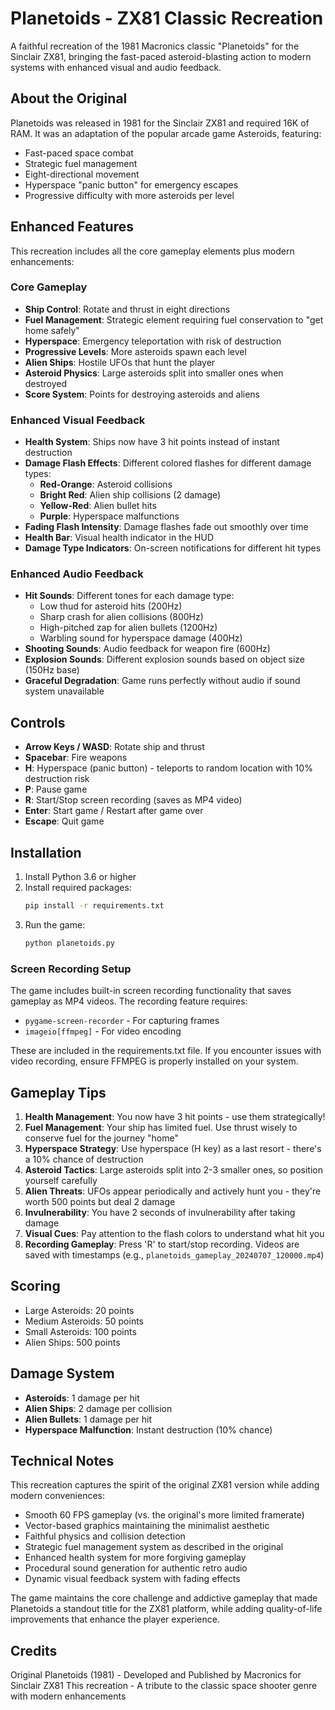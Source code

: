 # Planetoids - ZX81 Classic Recreation

A faithful recreation of the 1981 Macronics classic "Planetoids" for the Sinclair ZX81, bringing the fast-paced asteroid-blasting action to modern systems with enhanced visual and audio feedback.

## About the Original

Planetoids was released in 1981 for the Sinclair ZX81 and required 16K of RAM. It was an adaptation of the popular arcade game Asteroids, featuring:

- Fast-paced space combat
- Strategic fuel management
- Eight-directional movement
- Hyperspace "panic button" for emergency escapes
- Progressive difficulty with more asteroids per level

## Enhanced Features

This recreation includes all the core gameplay elements plus modern enhancements:

### Core Gameplay
- **Ship Control**: Rotate and thrust in eight directions
- **Fuel Management**: Strategic element requiring fuel conservation to "get home safely"
- **Hyperspace**: Emergency teleportation with risk of destruction
- **Progressive Levels**: More asteroids spawn each level
- **Alien Ships**: Hostile UFOs that hunt the player
- **Asteroid Physics**: Large asteroids split into smaller ones when destroyed
- **Score System**: Points for destroying asteroids and aliens

### Enhanced Visual Feedback
- **Health System**: Ships now have 3 hit points instead of instant destruction
- **Damage Flash Effects**: Different colored flashes for different damage types:
  - **Red-Orange**: Asteroid collisions
  - **Bright Red**: Alien ship collisions (2 damage)
  - **Yellow-Red**: Alien bullet hits
  - **Purple**: Hyperspace malfunctions
- **Fading Flash Intensity**: Damage flashes fade out smoothly over time
- **Health Bar**: Visual health indicator in the HUD
- **Damage Type Indicators**: On-screen notifications for different hit types

### Enhanced Audio Feedback
- **Hit Sounds**: Different tones for each damage type:
  - Low thud for asteroid hits (200Hz)
  - Sharp crash for alien collisions (800Hz)
  - High-pitched zap for alien bullets (1200Hz)
  - Warbling sound for hyperspace damage (400Hz)
- **Shooting Sounds**: Audio feedback for weapon fire (600Hz)
- **Explosion Sounds**: Different explosion sounds based on object size (150Hz base)
- **Graceful Degradation**: Game runs perfectly without audio if sound system unavailable

## Controls

- **Arrow Keys / WASD**: Rotate ship and thrust
- **Spacebar**: Fire weapons
- **H**: Hyperspace (panic button) - teleports to random location with 10% destruction risk
- **P**: Pause game
- **R**: Start/Stop screen recording (saves as MP4 video)
- **Enter**: Start game / Restart after game over
- **Escape**: Quit game

## Installation

1. Install Python 3.6 or higher
2. Install required packages:
   ```bash
   pip install -r requirements.txt
   ```
3. Run the game:
   ```bash
   python planetoids.py
   ```

### Screen Recording Setup

The game includes built-in screen recording functionality that saves gameplay as MP4 videos. The recording feature requires:

- `pygame-screen-recorder` - For capturing frames
- `imageio[ffmpeg]` - For video encoding

These are included in the requirements.txt file. If you encounter issues with video recording, ensure FFMPEG is properly installed on your system.

## Gameplay Tips

1. **Health Management**: You now have 3 hit points - use them strategically!
2. **Fuel Management**: Your ship has limited fuel. Use thrust wisely to conserve fuel for the journey "home"
3. **Hyperspace Strategy**: Use hyperspace (H key) as a last resort - there's a 10% chance of destruction
4. **Asteroid Tactics**: Large asteroids split into 2-3 smaller ones, so position yourself carefully
5. **Alien Threats**: UFOs appear periodically and actively hunt you - they're worth 500 points but deal 2 damage
6. **Invulnerability**: You have 2 seconds of invulnerability after taking damage
7. **Visual Cues**: Pay attention to the flash colors to understand what hit you
8. **Recording Gameplay**: Press 'R' to start/stop recording. Videos are saved with timestamps (e.g., `planetoids_gameplay_20240707_120000.mp4`)

## Scoring

- Large Asteroids: 20 points
- Medium Asteroids: 50 points  
- Small Asteroids: 100 points
- Alien Ships: 500 points

## Damage System

- **Asteroids**: 1 damage per hit
- **Alien Ships**: 2 damage per collision
- **Alien Bullets**: 1 damage per hit
- **Hyperspace Malfunction**: Instant destruction (10% chance)

## Technical Notes

This recreation captures the spirit of the original ZX81 version while adding modern conveniences:

- Smooth 60 FPS gameplay (vs. the original's more limited framerate)
- Vector-based graphics maintaining the minimalist aesthetic
- Faithful physics and collision detection
- Strategic fuel management system as described in the original
- Enhanced health system for more forgiving gameplay
- Procedural sound generation for authentic retro audio
- Dynamic visual feedback system with fading effects

The game maintains the core challenge and addictive gameplay that made Planetoids a standout title for the ZX81 platform, while adding quality-of-life improvements that enhance the player experience.

## Credits

Original Planetoids (1981) - Developed and Published by Macronics for Sinclair ZX81
This recreation - A tribute to the classic space shooter genre with modern enhancements
